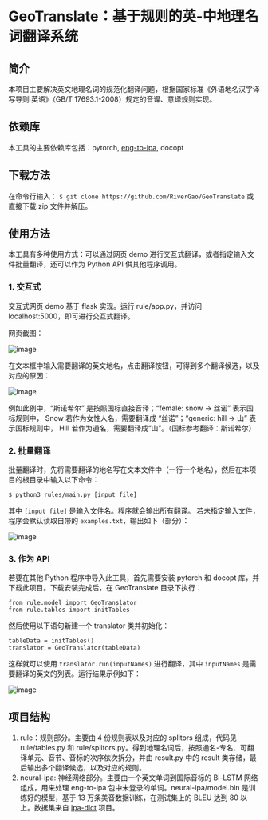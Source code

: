 # GeoTranslate：基于规则的英-中地理名词翻译系统
## 简介
本项目主要解决英文地理名词的规范化翻译问题，根据国家标准《外语地名汉字译写导则 英语》（GB/T 17693.1-2008）规定的音译、意译规则实现。

## 依赖库
本工具的主要依赖库包括：pytorch, [eng-to-ipa](https://github.com/mphilli/English-to-IPA), docopt

## 下载方法
在命令行输入：
```$ git clone https://github.com/RiverGao/GeoTranslate```
或直接下载 zip 文件并解压。

## 使用方法
本工具有多种使用方式：可以通过网页 demo 进行交互式翻译，或者指定输入文件批量翻译，还可以作为 Python API 供其他程序调用。

### 1. 交互式
交互式网页 demo 基于 flask 实现。运行 rule/app.py，并访问 localhost:5000，即可进行交互式翻译。

网页截图：

![image](https://user-images.githubusercontent.com/56507857/119098351-4f8d3d00-ba48-11eb-85c3-93249b26499e.png)

在文本框中输入需要翻译的英文地名，点击翻译按钮，可得到多个翻译候选，以及对应的原因：

![image](https://user-images.githubusercontent.com/56507857/119098696-ab57c600-ba48-11eb-89b2-425daceca426.png)

例如此例中，“斯诺希尔” 是按照国标直接音译；“female: snow -> 丝诺” 表示国标规则中， Snow 若作为女性人名，需要翻译成 “丝诺”；“generic: hill -> 山” 表示国标规则中， Hill 若作为通名，需要翻译成“山”。（国标参考翻译：斯诺希尔）

### 2. 批量翻译
批量翻译时，先将需要翻译的地名写在文本文件中（一行一个地名），然后在本项目的根目录中输入以下命令：
```
$ python3 rules/main.py [input file]
```
其中 `[input file]` 是输入文件名。程序就会输出所有翻译。 若未指定输入文件，程序会默认读取自带的 `examples.txt`，输出如下（部分）：

![image](https://user-images.githubusercontent.com/56507857/119115779-207fc700-ba5a-11eb-8623-1ae8b6021db0.png)

### 3. 作为 API
若要在其他 Python 程序中导入此工具，首先需要安装 pytorch 和 docopt 库，并下载此项目。下载安装完成后，在 GeoTranslate 目录下执行：
```
from rule.model import GeoTranslator
from rule.tables import initTables
```
然后使用以下语句新建一个 translator 类并初始化：
```
tableData = initTables()
translator = GeoTranslator(tableData)
```
这样就可以使用 `translator.run(inputNames)` 进行翻译，其中 `inputNames` 是需要翻译的英文的列表。运行结果示例如下：

![image](https://user-images.githubusercontent.com/56507857/119263390-75b20900-bc11-11eb-9638-1416a03ecaf6.png)

## 项目结构
1. rule：规则部分。主要由 4 份规则表以及对应的 splitors 组成，代码见 rule/tables.py 和 rule/splitors.py。得到地理名词后，按照通名-专名、可翻译单元、音节、音标的次序依次拆分，并由 result.py 中的 result 类存储，最后输出多个翻译候选，以及对应的规则。
2. neural-ipa: 神经网络部分。主要由一个英文单词到国际音标的 Bi-LSTM 网络组成，用来处理 eng-to-ipa 包中未登录的单词。neural-ipa/model.bin 是训练好的模型，基于 13 万条美音数据训练，在测试集上的 BLEU 达到 80 以上。数据集来自 [ipa-dict](https://github.com/open-dict-data/ipa-dict) 项目。
